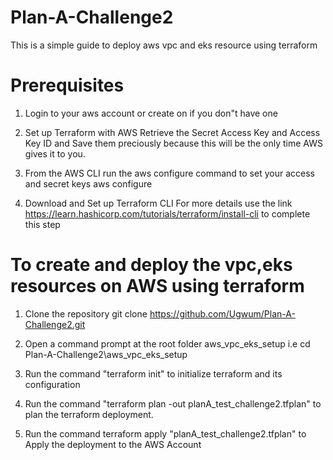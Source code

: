 # Plan-A-Challenge2

This is a simple guide to deploy aws vpc and eks resource using terraform 

# Prerequisites
1. Login to your aws account or create on if you don"t have one

2. Set up Terraform with AWS
Retrieve the Secret Access Key and Access Key ID and Save them preciously because this will be the only time AWS gives it to you.

3. From the AWS CLI run the aws configure command to set your access and secret keys
aws configure

4. Download and  Set up Terraform CLI
For more details  use the link https://learn.hashicorp.com/tutorials/terraform/install-cli to complete this step 


# To create and deploy the  vpc,eks resources on AWS using terraform 

1. Clone the repository git clone https://github.com/Ugwum/Plan-A-Challenge2.git

2. Open a command prompt at the root folder aws_vpc_eks_setup  i.e cd  Plan-A-Challenge2\aws_vpc_eks_setup

3. Run the command  "terraform init" to initialize terraform and its configuration
  
4. Run the command "terraform plan -out planA_test_challenge2.tfplan" to plan the terraform deployment.

5. Run the command  terraform apply "planA_test_challenge2.tfplan" to Apply the deployment to the AWS Account


